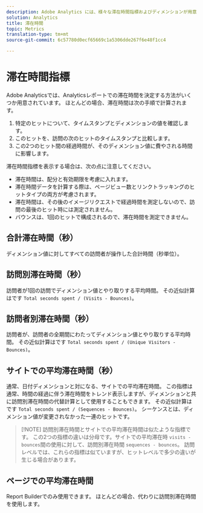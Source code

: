 ```yaml
---
description: Adobe Analytics には、様々な滞在時間指標およびディメンションが用意されています。ここでは、その内容および計算方法について説明します。
solution: Analytics
title: 滞在時間
topic: Metrics
translation-type: tm+mt
source-git-commit: 6c57780d0ecf65669c1a5306dde267f6e48f1cc4

---
```



# 滞在時間指標

Adobe Analyticsでは、Analyticsレポートでの滞在時間を決定する方法がいくつか用意されています。 ほとんどの場合、滞在時間は次の手順で計算されます。

1. 特定のヒットについて、タイムスタンプとディメンションの値を確認します。
1. このヒットを、訪問の次のヒットのタイムスタンプと比較します。
1. この2つのヒット間の経過時間が、そのディメンション値に費やされる時間に影響します。

滞在時間指標を表示する場合は、次の点に注意してください。

* 滞在時間は、配分と有効期限を考慮に入れます。
* 滞在時間データを計算する際は、ページビュー数とリンクトラッキングのヒットタイプの両方が考慮されます。
* 滞在時間は、その後のイメージリクエストで経過時間を測定しないので、訪問の最後のヒット時には測定されません。
* バウンスは、1回のヒットで構成されるので、滞在時間を測定できません。

## 合計滞在時間（秒）

ディメンション値に対してすべての訪問者が操作した合計時間（秒単位）。

## 訪問別滞在時間（秒）

訪問者が1回の訪問でディメンション値とやり取りする平均時間。 その近似計算はです `Total seconds spent / (Visits - Bounces)`。

## 訪問者別滞在時間（秒）

訪問者が、訪問者の全期間にわたってディメンション値とやり取りする平均時間。 その近似計算はです `Total seconds spent / (Unique Visitors - Bounces)`。

## サイトでの平均滞在時間（秒）

通常、日付ディメンションと対になる、サイトでの平均滞在時間。 この指標は通常、時間の経過に伴う滞在時間をトレンド表示しますが、ディメンションと共に訪問別滞在時間の代替計算として使用することもできます。 その近似計算はです `Total seconds spent / (Sequences - Bounces)`。 シーケンスとは、ディメンション値が変更されなかった一連のヒットです。

> [!NOTE] 訪問別滞在時間とサイトでの平均滞在時間は似たような指標です。 この2つの指標の違いは分母です。サイトでの平均滞在時 `visits - bounces`間の使用に対して、訪問別滞在時間 `sequences - bounces`。 訪問レベルでは、これらの指標は似ていますが、ヒットレベルで多少の違いが生じる場合があります。

## ページでの平均滞在時間

Report Builderでのみ使用できます。 ほとんどの場合、代わりに訪問別滞在時間を使用します。
